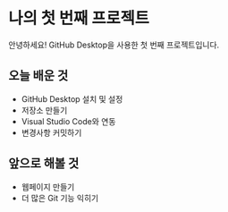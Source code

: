 # 나의 첫 번째 프로젝트

안녕하세요! GitHub Desktop을 사용한 첫 번째 프로젝트입니다.

## 오늘 배운 것
- GitHub Desktop 설치 및 설정
- 저장소 만들기
- Visual Studio Code와 연동
- 변경사항 커밋하기

## 앞으로 해볼 것
- 웹페이지 만들기
- 더 많은 Git 기능 익히기

